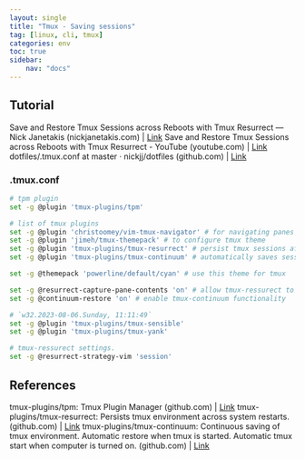 ```yaml
---
layout: single
title: "Tmux - Saving sessions"
tag: [linux, cli, tmux]
categories: env
toc: true
sidebar:
    nav: "docs"
---
```


## Tutorial

Save and Restore Tmux Sessions across Reboots with Tmux Resurrect — Nick Janetakis (nickjanetakis.com) | [Link](https://nickjanetakis.com/blog/save-and-restore-tmux-sessions-across-reboots-with-tmux-resurrect#installing-and-using-tmux-resurrect)
Save and Restore Tmux Sessions across Reboots with Tmux Resurrect - YouTube (youtube.com) | [Link](https://www.youtube.com/watch?v=sMbuGf2g7gc)
dotfiles/.tmux.conf at master · nickjj/dotfiles (github.com) | [Link](https://github.com/nickjj/dotfiles/blob/master/.tmux.conf)

### .tmux.conf

```bash
# tpm plugin
set -g @plugin 'tmux-plugins/tpm'

# list of tmux plugins
set -g @plugin 'christoomey/vim-tmux-navigator' # for navigating panes and vim/nvim with Ctrl-hjkl
set -g @plugin 'jimeh/tmux-themepack' # to configure tmux theme
set -g @plugin 'tmux-plugins/tmux-resurrect' # persist tmux sessions after computer restart
set -g @plugin 'tmux-plugins/tmux-continuum' # automatically saves sessions for you every 15 minutes

set -g @themepack 'powerline/default/cyan' # use this theme for tmux

set -g @resurrect-capture-pane-contents 'on' # allow tmux-ressurect to capture pane contents
set -g @continuum-restore 'on' # enable tmux-continuum functionality

# `w32.2023-08-06.Sunday, 11:11:49`
set -g @plugin 'tmux-plugins/tmux-sensible'
set -g @plugin 'tmux-plugins/tmux-yank'

# tmux-ressurect settings.
set -g @resurrect-strategy-vim 'session'

```

## References

tmux-plugins/tpm: Tmux Plugin Manager (github.com) | [Link](https://github.com/tmux-plugins/tpm)
tmux-plugins/tmux-resurrect: Persists tmux environment across system restarts. (github.com) | [Link](https://github.com/tmux-plugins/tmux-resurrect?tab=readme-ov-file)
tmux-plugins/tmux-continuum: Continuous saving of tmux environment. Automatic restore when tmux is started. Automatic tmux start when computer is turned on. (github.com) | [Link](https://github.com/tmux-plugins/tmux-continuum)
